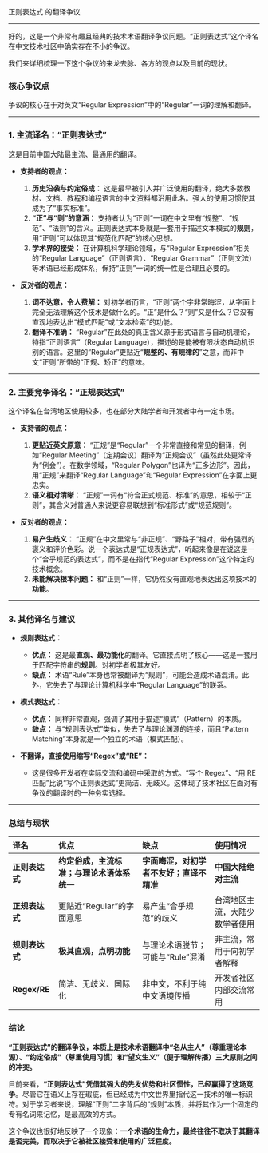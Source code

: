 正则表达式 的翻译争议

---

好的，这是一个非常有趣且经典的技术术语翻译争议问题。“正则表达式”这个译名在中文技术社区中确实存在不小的争议。

我们来详细梳理一下这个争议的来龙去脉、各方的观点以及目前的现状。

### 核心争议点

争议的核心在于对英文“Regular Expression”中的“Regular”一词的理解和翻译。

---

### 1. 主流译名：“正则表达式”

这是目前中国大陆最主流、最通用的翻译。

- **支持者的观点：**

  1.  **历史沿袭与约定俗成：** 这是最早被引入并广泛使用的翻译，绝大多数教材、文档、教程和编程语言的中文资料都沿用此名。强大的使用习惯使其成为了“事实标准”。
  2.  **“正”与“则”的意涵：** 支持者认为“正则”一词在中文里有“规整”、“规范”、“法则”的含义。正则表达式本身就是一套用于描述文本模式的**规则**，用“正则”可以体现其“规范化匹配”的核心思想。
  3.  **学术界的接受：** 在计算机科学理论领域，与“Regular Expression”相关的“Regular Language”（正则语言）、“Regular Grammar”（正则文法）等术语已经形成体系，保持“正则”一词的统一性是合理且必要的。

- **反对者的观点：**
  1.  **词不达意，令人费解：** 对初学者而言，“正则”两个字非常晦涩，从字面上完全无法理解这个技术是做什么的。“正”是什么？“则”又是什么？它没有直观地表达出“模式匹配”或“文本检索”的功能。
  2.  **翻译不准确：** “Regular”在此处的真正含义源于形式语言与自动机理论，特指“正则语言”（Regular Language），描述的是能被有限状态自动机识别的语言。这里的“Regular”更贴近“**规整的、有规律的**”之意，而非中文“正则”所带的“正规、矫正”的意味。

---

### 2. 主要竞争译名：“正规表达式”

这个译名在台湾地区使用较多，也在部分大陆学者和开发者中有一定市场。

- **支持者的观点：**

  1.  **更贴近英文原意：** “正规”是“Regular”一个非常直接和常见的翻译，例如“Regular Meeting”（定期会议）翻译为“正规会议”（虽然此处更常译为“例会”）。在数学领域，“Regular Polygon”也译为“正多边形”。因此，用“正规”来翻译“Regular Language”和“Regular Expression”在字面上更忠实。
  2.  **语义相对清晰：** “正规”一词有“符合正式规范、标准”的意思，相较于“正则”，其含义对普通人来说更容易联想到“标准形式”或“规范规则”。

- **反对者的观点：**
  1.  **易产生歧义：** “正规”在中文里常与“非正规”、“野路子”相对，带有强烈的褒义和评价色彩。说一个表达式是“正规表达式”，听起来像是在说这是一个“合乎规范的表达式”，而不是在指代“Regular Expression”这个特定的技术概念。
  2.  **未能解决根本问题：** 和“正则”一样，它仍然没有直观地表达出这项技术的**功能**。

---

### 3. 其他译名与建议

- **规则表达式：**

  - **优点：** 这是最**直观、最功能化**的翻译。它直接点明了核心——这是一套用于匹配字符串的**规则**。对初学者极其友好。
  - **缺点：** 术语“Rule”本身也常被翻译为“规则”，可能会造成术语混淆。此外，它失去了与理论计算机科学中“Regular Language”的联系。

- **模式表达式：**

  - **优点：** 同样非常直观，强调了其用于描述“模式”（Pattern）的本质。
  - **缺点：** 与“规则表达式”类似，失去了与理论渊源的连接，而且“Pattern Matching”本身就是一个独立的术语（模式匹配）。

- **不翻译，直接使用缩写“Regex”或“RE”：**
  - 这是很多开发者在实际交流和编码中采取的方式。“写个 Regex”、“用 RE 匹配”比说“写个正则表达式”更简洁、无歧义。这体现了技术社区在面对有争议的翻译时的一种务实选择。

---

### 总结与现状

| 译名           | 优点                                       | 缺点                                     | 使用情况                       |
| :------------- | :----------------------------------------- | :--------------------------------------- | :----------------------------- |
| **正则表达式** | **约定俗成，主流标准；与理论术语体系统一** | **字面晦涩，对初学者不友好；直译不精准** | **中国大陆绝对主流**           |
| **正规表达式** | 更贴近“Regular”的字面意思                  | 易产生“合乎规范”的歧义                   | 台湾地区主流，大陆少数学者使用 |
| **规则表达式** | **极其直观，点明功能**                     | 与理论术语脱节；可能与“Rule”混淆         | 非主流，常用于向初学者解释     |
| **Regex/RE**   | 简洁、无歧义、国际化                       | 非中文，不利于纯中文语境传播             | 开发者社区内部交流常用         |

### 结论

**“正则表达式”的翻译争议，本质上是技术术语翻译中“名从主人”（尊重理论本源）、“约定俗成”（尊重使用习惯）和“望文生义”（便于理解传播）三大原则之间的冲突。**

目前来看，**“正则表达式”凭借其强大的先发优势和社区惯性，已经赢得了这场竞争**。尽管它在语义上存在瑕疵，但已经成为中文世界里指代这一技术的唯一标识符。对于学习者来说，理解“正则”二字背后的“规则”本质，并将其作为一个固定的专有名词来记忆，是最高效的方式。

这个争议也很好地反映了一个现象：**一个术语的生命力，最终往往不取决于其翻译是否完美，而取决于它被社区接受和使用的广泛程度。**
